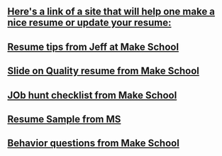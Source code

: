 ## [Here's a link of a site that will help one make a nice resume or update your resume:](https://jsonresume.org/)

## [Resume tips from Jeff at Make School](https://docs.google.com/presentation/d/1Zjtz8Hx56pNEYWAHPG1_khCXD5KxoBgIXfJtgrYTBHY/edit#slide=id.g44dddd6ae3_1_0)

## [Slide on Quality resume from Make School](https://docs.google.com/presentation/d/1TXO6-VC12iYY1r-48SfgleTjH8xjMy8Ge5JHNmNDDj0/edit#slide=id.p)

## [JOb hunt checklist from Make School](https://docs.google.com/document/d/1FD52I6tKofC1zpZyLWmX1BCQw5WDPkmzimvDSK_E_nM/edit#heading=h.9n0n8v9i08jn)

## [Resume Sample from MS](https://docs.google.com/document/d/1NVwXb59D9o5R_7R9XYAfOJ7HvtxPGsibE2yVdB9q7lo/edit)

## [Behavior questions from Make School](https://docs.google.com/presentation/d/1B7NElogYNBRvqPe_QEuuBWnt2xn6j9ftsvhrIWGA5gY/edit)

